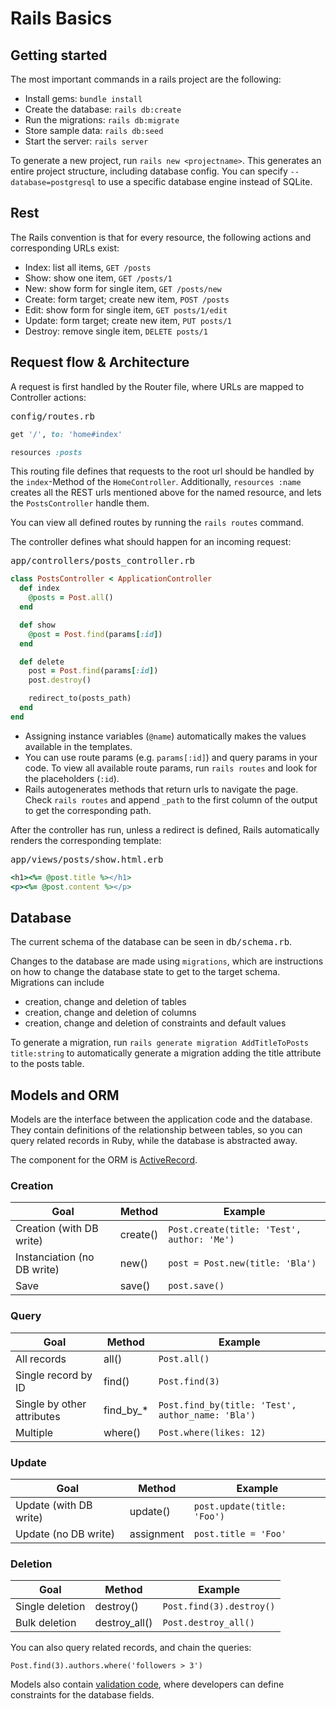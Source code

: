 # Rails Basics

## Getting started

The most important commands in a rails project are the following:

* Install gems: `bundle install`
* Create the database: `rails db:create`
* Run the migrations: `rails db:migrate`
* Store sample data: `rails db:seed`
* Start the server: `rails server`

To generate a new project, run `rails new <projectname>`. This generates an entire project structure, including database config. You can specify `--database=postgresql` to use a specific database engine instead of SQLite.

## Rest

The Rails convention is that for every resource, the following actions and corresponding URLs exist:

* Index: list all items, `GET /posts`
* Show: show one item, `GET /posts/1`
* New: show form for single item, `GET /posts/new`
* Create: form target; create new item, `POST /posts`
* Edit: show form for single item, `GET posts/1/edit`
* Update: form target; create new item, `PUT posts/1`
* Destroy: remove single item, `DELETE posts/1`

## Request flow & Architecture

A request is first handled by the Router file, where URLs are mapped to Controller actions:

<kbd>config/routes.rb</kbd>
```ruby
get '/', to: 'home#index'

resources :posts
```

This routing file defines that requests to the root url should be handled by the `index`-Method of the `HomeController`. Additionally, `resources :name` creates all the REST urls mentioned above for the named resource, and lets the `PostsController` handle them.

You can view all defined routes by running the `rails routes` command.

The controller defines what should happen for an incoming request:

<kbd>app/controllers/posts_controller.rb</kbd>
```ruby
class PostsController < ApplicationController
  def index
    @posts = Post.all()
  end

  def show
    @post = Post.find(params[:id])
  end

  def delete
    post = Post.find(params[:id])
    post.destroy()

    redirect_to(posts_path)
  end
end
```

* Assigning instance variables (`@name`) automatically makes the values available in the templates.
* You can use route params (e.g. `params[:id]`) and query params in your code. To view all available route params, run `rails routes` and look for the placeholders (`:id`).
* Rails autogenerates methods that return urls to navigate the page. Check `rails routes` and append `_path` to the first column of the output to get the corresponding path.

After the controller has run, unless a redirect is defined, Rails automatically renders the corresponding template:

<kbd>app/views/posts/show.html.erb</kbd>
```ruby
<h1><%= @post.title %></h1>
<p><%= @post.content %></p>
```

## Database

The current schema of the database can be seen in <kbd>db/schema.rb</kbd>.

Changes to the database are made using `migrations`, which are instructions on how to change the database state to get to the target schema. Migrations can include

* creation, change and deletion of tables
* creation, change and deletion of columns
* creation, change and deletion of constraints and default values

To generate a migration, run `rails generate migration AddTitleToPosts title:string` to automatically generate a migration adding the title attribute to the posts table.

## Models and ORM

Models are the interface between the application code and the database. They contain definitions of the relationship between tables, so you can query related records in Ruby, while the database is abstracted away.

The component for the ORM is [ActiveRecord](https://guides.rubyonrails.org/active_record_basics.html#crud-reading-and-writing-data).


### Creation

| Goal | Method | Example |
|---|---|---|
| Creation (with DB write) | create() | `Post.create(title: 'Test', author: 'Me')` |
| Instanciation (no DB write) | new() | `post = Post.new(title: 'Bla')` |
| Save | save() | `post.save()` |

### Query

| Goal | Method | Example |
|---|---|---|
| All records | all() | `Post.all()` |
| Single record by ID | find() | `Post.find(3)` |
| Single by other attributes | find_by_* | `Post.find_by(title: 'Test', author_name: 'Bla')` |
| Multiple | where() | `Post.where(likes: 12)` |

### Update

| Goal | Method | Example |
|---|---|---|
| Update (with DB write) | update() | `post.update(title: 'Foo')` |
| Update (no DB write) | assignment | `post.title = 'Foo'` |

### Deletion

| Goal | Method | Example |
|---|---|---|
| Single deletion | destroy() | `Post.find(3).destroy()` |
| Bulk deletion | destroy_all() | `Post.destroy_all()` |

You can also query related records, and chain the queries:

`Post.find(3).authors.where('followers > 3')`

Models also contain [validation code](https://guides.rubyonrails.org/active_record_basics.html#validations), where developers can define constraints for the database fields.
